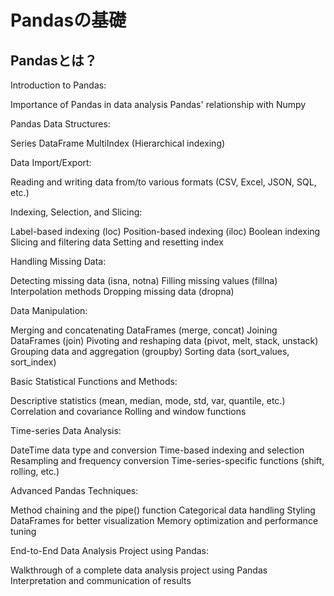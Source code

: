 Pandasの基礎
===

## Pandasとは？

Introduction to Pandas:

Importance of Pandas in data analysis
Pandas' relationship with Numpy

Pandas Data Structures:

Series
DataFrame
MultiIndex (Hierarchical indexing)

Data Import/Export:

Reading and writing data from/to various formats (CSV, Excel, JSON, SQL, etc.)

Indexing, Selection, and Slicing:

Label-based indexing (loc)
Position-based indexing (iloc)
Boolean indexing
Slicing and filtering data
Setting and resetting index

Handling Missing Data:

Detecting missing data (isna, notna)
Filling missing values (fillna)
Interpolation methods
Dropping missing data (dropna)

Data Manipulation:

Merging and concatenating DataFrames (merge, concat)
Joining DataFrames (join)
Pivoting and reshaping data (pivot, melt, stack, unstack)
Grouping data and aggregation (groupby)
Sorting data (sort_values, sort_index)

Basic Statistical Functions and Methods:

Descriptive statistics (mean, median, mode, std, var, quantile, etc.)
Correlation and covariance
Rolling and window functions

Time-series Data Analysis:

DateTime data type and conversion
Time-based indexing and selection
Resampling and frequency conversion
Time-series-specific functions (shift, rolling, etc.)

Advanced Pandas Techniques:

Method chaining and the pipe() function
Categorical data handling
Styling DataFrames for better visualization
Memory optimization and performance tuning

End-to-End Data Analysis Project using Pandas:

Walkthrough of a complete data analysis project using Pandas
Interpretation and communication of results
